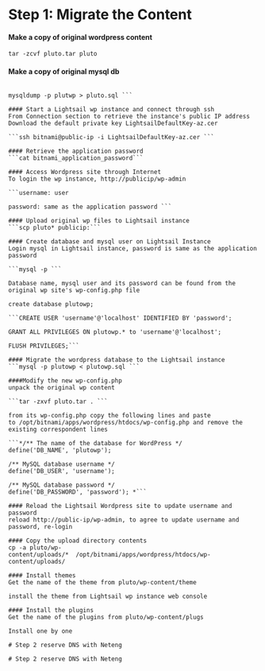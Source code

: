 # Step 1: Migrate the Content 

#### Make a copy of original wordpress content 
```tar -zcvf pluto.tar pluto ```

#### Make a copy of original mysql db 
```cd /var/lib/mysql 

mysqldump -p plutwp > pluto.sql ```

#### Start a Lightsail wp instance and connect through ssh 
From Connection section to retrieve the instance's public IP address
Download the default private key LightsailDefaultKey-az.cer 

```ssh bitnami@public-ip -i LightsailDefaultKey-az.cer ```

#### Retrieve the application password
```cat bitnami_application_password```

#### Access Wordpress site through Internet 
To login the wp instance, http://publicip/wp-admin

```username: user

password: same as the application password ```

#### Upload original wp files to Lightsail instance	
```scp pluto* publicip:```

#### Create database and mysql user on Lightsail Instance 	
Login mysql in Lightsail instance, password is same as the application password

```mysql -p ```

Database name, mysql user and its password can be found from the original wp site's wp-config.php file 

create database plutowp;

```CREATE USER 'username'@'localhost' IDENTIFIED BY 'password';

GRANT ALL PRIVILEGES ON plutowp.* to 'username'@'localhost';

FLUSH PRIVILEGES;```

#### Migrate the wordpress database to the Lightsail instance 	
```mysql -p plutowp < plutowp.sql ```

####Modify the new wp-config.php	
unpack the original wp content

```tar -zxvf pluto.tar . ```

from its wp-config.php copy the following lines and paste to /opt/bitnami/apps/wordpress/htdocs/wp-config.php and remove the existing correspondent lines  

```*/** The name of the database for WordPress */
define('DB_NAME', 'plutowp');

/** MySQL database username */
define('DB_USER', 'username');

/** MySQL database password */
define('DB_PASSWORD', 'password'); *```

#### Reload the Lightsail Wordpress site to update username and password	
reload http://public-ip/wp-admin, to agree to update username and password, re-login 

#### Copy the upload directory contents 	
cp -a pluto/wp-content/uploads/*  /opt/bitnami/apps/wordpress/htdocs/wp-content/uploads/

#### Install themes 	
Get the name of the theme from pluto/wp-content/theme

install the theme from Lightsail wp instance web console

#### Install the plugins 	
Get the name of the plugins from pluto/wp-content/plugs

Install one by one 

# Step 2 reserve DNS with Neteng

# Step 2 reserve DNS with Neteng

